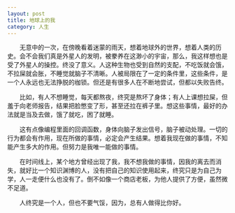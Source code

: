 ```yaml
---
layout: post
title: 地球上的我
category: 人生
---
```


&emsp;&emsp;无意中的一次，在傍晚看着迷蒙的雨天，想着地球外的世界，想着人类的历史。会不会我们真是外星人的发明，被豢养在这渺小的宇宙，那么，我这样想也是受了外星人的操控。终没了意义。人这种生物也受到自然的支配，不吃饭就会饿，不拉屎就会胀，不睡觉就脑子不清晰。人被局限在了一定的条件里，这些条件，是一个人永远也无法挣脱的枷锁。但还是有很多人在不断地尝试，但都以失败告终。

&emsp;&emsp;比如，有人不想睡觉，每天都熬夜，终究是熬坏了身体；有人上课想拉屎，但羞于向老师报告，结果把脸憋变了形，甚至还拉在裤子里。想这些事情，最好的办法就是当及去做，饿了就吃，困了就睡。

&emsp;&emsp;这有点像编程里面的回调函数，身体向脑子发出信号，脑子被动处理。一切的行为都会有作用，现在所做的事情，必定会产生结果。想着我现在做的事情，不知能产生多大的作用。但努力是我唯一能做的事情。

&emsp;&emsp;在时间线上，某个地方曾经出现了我，我不想我做的事情，因我的离去而消失，就好比一个知识渊博的人，没有把自己的知识使用起来，终究只是为自己为学，人一走便什么也没有了。倒不如像一个商店老板，为他人提供了方便，虽然微不足道。

&emsp;&emsp;人终究是一个人，但也不要气馁，因为，总有人做得比你好。
